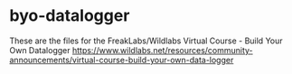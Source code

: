 # byo-datalogger
These are the files for the FreakLabs/Wildlabs Virtual Course - Build Your Own Datalogger
https://www.wildlabs.net/resources/community-announcements/virtual-course-build-your-own-data-logger

